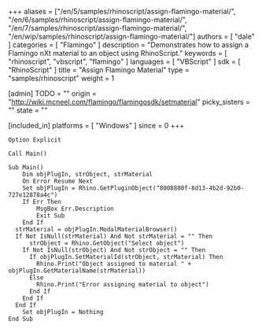+++
aliases = ["/en/5/samples/rhinoscript/assign-flamingo-material/", "/en/6/samples/rhinoscript/assign-flamingo-material/", "/en/7/samples/rhinoscript/assign-flamingo-material/", "/en/wip/samples/rhinoscript/assign-flamingo-material/"]
authors = [ "dale" ]
categories = [ "Flamingo" ]
description = "Demonstrates how to assign a Flamingo nXt material to an object using RhinoScript."
keywords = [ "rhinoscript", "vbscript", "flamingo" ]
languages = [ "VBScript" ]
sdk = [ "RhinoScript" ]
title = "Assign Flamingo Material"
type = "samples/rhinoscript"
weight = 1

[admin]
TODO = ""
origin = "http://wiki.mcneel.com/flamingo/flamingosdk/setmaterial"
picky_sisters = ""
state = ""

[included_in]
platforms = [ "Windows" ]
since = 0
+++

```vbnet
Option Explicit

Call Main()

Sub Main()
	Dim objPlugIn, strObject, strMaterial
	On Error Resume Next
	Set objPlugIn = Rhino.GetPluginObject("8008880f-8d13-4b2d-92b0-727e12878a4c")
	If Err Then
		MsgBox Err.Description
		Exit Sub
	End If
  strMaterial = objPlugIn.ModalMaterialBrowser()
  If Not IsNull(strMaterial) And Not strMaterial = "" Then
	  strObject = Rhino.GetObject("Select object")
    If Not IsNull(strObject) And Not strObject = "" Then
      If objPlugIn.SetMaterialId(strObject, strMaterial) Then
        Rhino.Print("Object assigned to material " + objPlugIn.GetMaterialName(strMaterial))
      Else
        Rhino.Print("Error assigning material to object")
      End If
    End If
  End If
	Set objPlugIn = Nothing
End Sub
```
